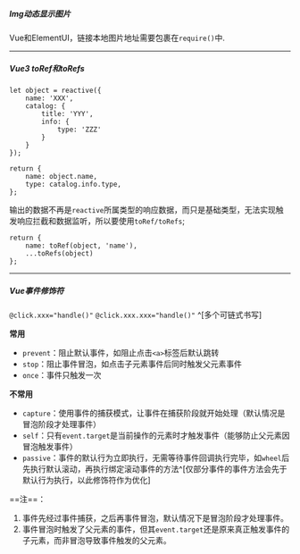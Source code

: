 ##### Img动态显示图片
Vue和ElementUI，链接本地图片地址需要包裹在`require()`中.

---

##### Vue3 toRef和toRefs
```
let object = reactive({
	name: 'XXX',
	catalog: {
		title: 'YYY',
		info: {
			type: 'ZZZ'
		}
	}
});

return {
	name: object.name,
	type: catalog.info.type,
};
```
输出的数据不再是`reactive`所属类型的响应数据，而只是基础类型，无法实现触发响应拦截和数据监听，所以要使用`toRef/toRefs`;
```
return {
	name: toRef(object, 'name'),
	...toRefs(object)
};
```

---

##### Vue事件修饰符
`@click.xxx="handle()"`
`@click.xxx.xxx="handle()"` ^[多个可链式书写]

**常用**
- `prevent`：阻止默认事件，如阻止点击`<a>`标签后默认跳转
- `stop`：阻止事件冒泡，如点击子元素事件后同时触发父元素事件
- `once`：事件只触发一次

**不常用**
- `capture`：使用事件的捕获模式，让事件在捕获阶段就开始处理（默认情况是冒泡阶段才处理事件）
- `self`：只有`event.target`是当前操作的元素时才触发事件（能够防止父元素因冒泡触发事件）
- `passive`：事件的默认行为立即执行，无需等待事件回调执行完毕，如`wheel`后先执行默认滚动，再执行绑定滚动事件的方法^[仅部分事件的事件方法会先于默认行为执行，以此修饰符作为优化]

==注==：
 1. 事件先经过事件捕获，之后再事件冒泡，默认情况下是冒泡阶段才处理事件。
 2. 事件冒泡时触发了父元素的事件，但其`event.target`还是原来真正触发事件的子元素，而非冒泡导致事件触发的父元素。
